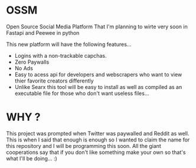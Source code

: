 # OSSM
Open Source Social Media Platform That I'm planning to wirte very soon in Fastapi and Peewee in python 

This new platform will have the following features...

- Logins with a non-trackable capchas.
- Zero Paywalls
- No Ads
- Easy to acess api for developers and webscrapers who want to view thier favorite creators differently
- Unlike Searx this tool will be easy to install as well as compiled as an executable file for those who don't want useless files...

# WHY ?

This project was prompted when Twitter was paywalled and Reddit as well. This is when I said that enough is enough so I wanted to
claim the name for this repository and I will be programming this soon. All the giant cooperations say that if you don't like something 
make your own so that's what I'll be doing... :)
